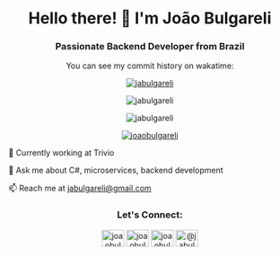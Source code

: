 <h1 align="center">Hello there! 👋 I'm João Bulgareli</h1>
<h3 align="center">Passionate Backend Developer from Brazil</h3>

  <p align="center">
    You can see my commit history on wakatime:
  </p>
    
  <a href="https://wakatime.com/@joaobulgareli">
    <p align="center">
      <img src="https://wakatime.com/badge/user/953a6bcd-5627-41d7-b03d-6e07c7380424.svg" alt="jabulgareli" />
    </p>
  </a>

<p align="center"><img src="https://github-readme-stats.vercel.app/api?username=jabulgareli&show_icons=true&locale=en" alt="jabulgareli" /></p>
<p align="center"><img src="https://komarev.com/ghpvc/?username=jabulgareli&label=Profile%20views&color=0e75b6&style=flat" alt="jabulgareli" /></p>
<p align="center"><a href="https://twitter.com/joaobulgareli" target="_blank"><img src="https://img.shields.io/twitter/follow/joaobulgareli?logo=twitter&style=for-the-badge" alt="joaobulgareli" /></a></p>
🔭 Currently working at Trivio

💬 Ask me about C#, microservices, backend development

📫 Reach me at jabulgareli@gmail.com

<h3 align="center">Let's Connect:</h3>
<p align="center">
  <a href="https://twitter.com/joaobulgareli" target="_blank"><img src="https://cdn.jsdelivr.net/npm/simple-icons@3.0.1/icons/twitter.svg" alt="joaobulgareli" height="30" width="40" /></a>
  <a href="https://linkedin.com/in/joaobulgareli" target="_blank"><img src="https://cdn.jsdelivr.net/npm/simple-icons@3.0.1/icons/linkedin.svg" alt="joaobulgareli" height="30" width="40" /></a>
  <a href="https://instagram.com/joaobulgareli" target="_blank"><img src="https://cdn.jsdelivr.net/npm/simple-icons@3.0.1/icons/instagram.svg" alt="joaobulgareli" height="30" width="40" /></a>
  <a href="https://medium.com/@jabulgareli" target="_blank"><img src="https://cdn.jsdelivr.net/npm/simple-icons@3.0.1/icons/medium.svg" alt="@jabulgareli" height="30" width="40" /></a>
</p>
